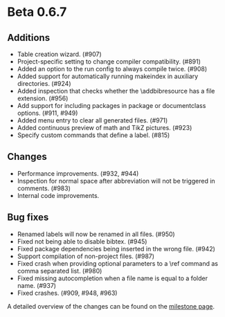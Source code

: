 # Beta 0.6.7


## Additions
- Table creation wizard. (#907)
- Project-specific setting to change compiler compatibility. (#891)
- Added an option to the run config to always compile twice. (#908)
- Added support for automatically running makeindex in auxiliary directories. (#924)
- Added inspection that checks whether the \addbibresource has a file extension. (#956)
- Add support for including packages in package or documentclass options. (#911, #949)
- Added menu entry to clear all generated files. (#971)
- Added continuous preview of math and TikZ pictures. (#923)
- Specify custom commands that define a label. (#815)

## Changes
- Performance improvements. (#932, #944)
- Inspection for normal space after abbreviation will not be triggered in comments. (#983)
- Internal code improvements.

## Bug fixes
- Renamed labels will now be renamed in all files. (#950)
- Fixed not being able to disable bibtex. (#945)
- Fixed package dependencies being inserted in the wrong file. (#942)
- Support compilation of non-project files. (#987)
- Fixed crash when providing optional parameters to a \ref command as comma separated list. (#980)
- Fixed missing autocompletion when a file name is equal to a folder name. (#937)
- Fixed crashes. (#909, #948, #963)

A detailed overview of the changes can be found on the [milestone page](https://github.com/Hannah-Sten/TeXiFy-IDEA/milestone/16).
